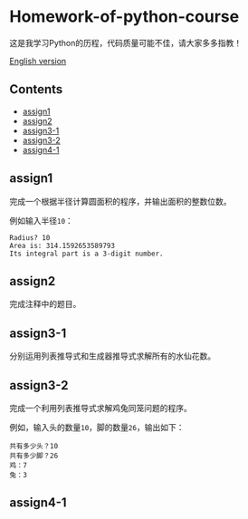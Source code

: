 # Homework-of-python-course

这是我学习Python的历程，代码质量可能不佳，请大家多多指教！

[English version](/README.md)

## Contents

- [assign1](#assign1)
- [assign2](#assign2)
- [assign3-1](#assign3-1)
- [assign3-2](#assign3-2)
- [assign4-1](#assign4-1)

## assign1

完成一个根据半径计算圆面积的程序，并输出面积的整数位数。

例如输入半径```10```：

    Radius? 10
    Area is: 314.1592653589793
    Its integral part is a 3-digit number.

## assign2

完成注释中的题目。

## assign3-1

分别运用列表推导式和生成器推导式求解所有的水仙花数。

## assign3-2

完成一个利用列表推导式求解鸡兔同笼问题的程序。

例如，输入头的数量```10```，脚的数量```26```，输出如下：

    共有多少头？10
    共有多少脚？26
    鸡：7
    兔：3

## assign4-1



